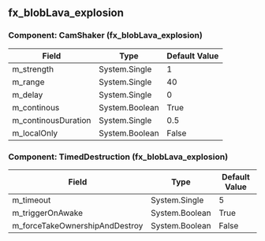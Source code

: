 ## fx_blobLava_explosion

### Component: CamShaker (fx_blobLava_explosion)

|Field|Type|Default Value|
|-----|----|-------------|
|m_strength|System.Single|1|
|m_range|System.Single|40|
|m_delay|System.Single|0|
|m_continous|System.Boolean|True|
|m_continousDuration|System.Single|0.5|
|m_localOnly|System.Boolean|False|

### Component: TimedDestruction (fx_blobLava_explosion)

|Field|Type|Default Value|
|-----|----|-------------|
|m_timeout|System.Single|5|
|m_triggerOnAwake|System.Boolean|True|
|m_forceTakeOwnershipAndDestroy|System.Boolean|False|

